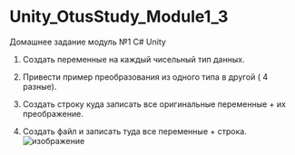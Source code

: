 # Unity_OtusStudy_Module1_3
Домашнее задание модуль №1  C# Unity

1. Создать переменные на каждый чисельный тип данных.

2. Привести пример преобразования из одного типа в другой ( 4 разные).

3. Создать строку куда записать все оригинальные переменные + их преображение.

4. Создать файл и записать туда все переменные + строка.
![изображение](https://user-images.githubusercontent.com/79563332/149991826-16ee0f88-f185-4523-9f49-24149887ebbb.png)
